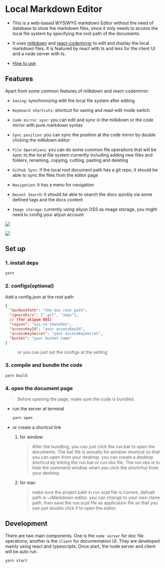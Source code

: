 # Local Markdown Editor

- This is a web-based WYSIWYG markdown Editor without the need of database to store the markdown files, since it only needs to access the local file system by specifying the root path of the documents.

- It uses [milkdown](https://milkdown.dev/getting-started) and [react-codemirror](https://uiwjs.github.io/react-codemirror/) to edit and display the local markdown files. It is featured by react with ts and less for the client UI and a node server with ts.

- [How to use](#set-up)

## Features

Apart from some common features of milkdown and react-codemirror:

- `Saving`: synchronizing with the local file system after editing

- `Keyboard shortcuts`: shortcut for saving and read-edit mode switch

- `Code mirror sync`: you can edit and sync in the milkdown or the code mirror with pure markdown syntax

- `Sync position`: you can sync the position at the code mirror by double clicking the milkdown editor

- `File Operations`: you can do some common file operaitons that will be sync to the local file system currently including adding new files and folders, renaming, copying, cutting, pasting and deleting

- `Github Sync`: if the local root document path has a git repo, it should be able to sync the files from the editor page

- `Navigation`: it has a menu for navigation

- `Decent Search`: it should be able to search the docs quickly via some defined tags and the docs content

- `Image storage`: currently using aliyun OSS as image storage, you might need to config your aliyun account

![](./figures/demo1.gif)

![](./figures/demo2.gif)

## Set up

### 1. install deps

```bash
yarn
```

### 2. configs(optional)

Add a config.json at the root path

```json
{
  "docRootPath": "the doc root path",
  "ignoreDirs": [".git", "imgs"],
  // (for aliyun OSS)
  "region": "oss-cn-shenzhen",
  "accessKeyId": "your accessKeyId",
  "accessKeySecret": "your accessKeySecret",
  "bucket": "your bucket name"
}
```

> or you can just set the configs at the setting

### 3. compile and bundle the code

```bash
yarn build
```

### 4. open the document page

> Before opening the page, make sure the code is bundled.

- run the server at terminal

  ```bash
  yarn open
  ```

- or create a shortcut link

  1. for window

     > After the bundling, you can just click the run.bat to open the documents. The bat file is actually for window shortcut so that you can open from your desktop.
     > you can create a desktop shortcut by linking the run.bat or run.vbs file.
     > The run.vbs is to hide the command window when you click the shortchut from your desktop.

  2. for mac
     > make sure the project path in run.scpt file is corrent, defualt path is ~/Markdown-editor. you can change to your own clone path.
     > then save the run.scpt file as application file so that you can just double click it to open the editor.

## Development

There are two main components. One is the `node server` for doc file operations; another is the `client` for documentation UI. They are developed mainly using react and typescripts. Once start, the node server and client will be auto run.

```bash
yarn start
```
